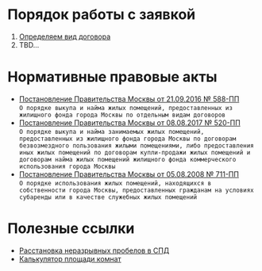   
   
# Порядок работы с заявкой   
1. [Определяем вид договора](1.%20Определяем%20вид%20договора.md)  
2. TBD...  
# Нормативные правовые акты  
* [Постановление Правительства Москвы от 21.09.2016 № 588-ПП](https://docs7.online-sps.ru/cgi/online.cgi?from=200078-0&req=doc&rnd=RwuV4g&base=MLAW&n=238305)  
  `О порядке выкупа и найма жилых помещений, предоставленных из жилищного фонда города Москвы по отдельным видам договоров`  
* [Постановление Правительства Москвы от 08.08.2017 № 520-ПП](https://docs7.online-sps.ru/cgi/online.cgi?from=190587-0&req=doc&rnd=RwuV4g&base=MLAW&n=230312)  
  `О порядке выкупа и найма занимаемых жилых помещений, предоставленных из жилищного фонда города Москвы по договорам безвозмездного пользования жилыми помещениями, либо предоставления иных жилых помещений по договорам купли-продажи жилых помещений и договорам найма жилых помещений жилищного фонда коммерческого использования города Москвы`  
* [Постановление Правительства Москвы от 05.08.2008 № 711-ПП](https://docs7.online-sps.ru/cgi/online.cgi?from=190586-0&req=doc&rnd=RwuV4g&base=MLAW&n=238306)  
  `О порядке использования жилых помещений, находящихся в собственности города Москвы, предоставленных гражданам на условиях субаренды или в качестве служебных жилых помещений`  
# Полезные ссылки  
* [Расстановка неразрывных пробелов в СПД](https://elornorthwind.github.io/SPD_spaces/)  
* [Калькулятор площади комнат](https://elornorthwind.github.io/room-area-calculator/)